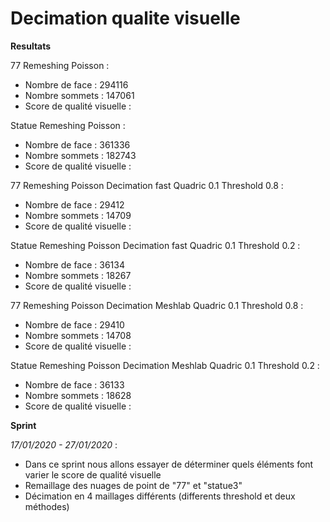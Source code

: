 # Decimation qualite visuelle

**Resultats**  

77 Remeshing Poisson :  
 - Nombre de face : 294116
 - Nombre sommets : 147061
 - Score de qualité visuelle :  

Statue Remeshing Poisson :  
 - Nombre de face : 361336
 - Nombre sommets : 182743
 - Score de qualité visuelle :  
 
77 Remeshing Poisson Decimation fast Quadric 0.1 Threshold 0.8 :  
 - Nombre de face : 29412
 - Nombre sommets : 14709
 - Score de qualité visuelle :  
 
Statue Remeshing Poisson Decimation fast Quadric 0.1 Threshold 0.2 :  
 - Nombre de face : 36134
 - Nombre sommets : 18267
 - Score de qualité visuelle :  
 
 77 Remeshing Poisson Decimation Meshlab Quadric 0.1 Threshold 0.8 :  
 - Nombre de face : 29410
 - Nombre sommets : 14708
 - Score de qualité visuelle :  
 
 Statue Remeshing Poisson Decimation Meshlab Quadric 0.1 Threshold 0.2 :  
 - Nombre de face : 36133
 - Nombre sommets : 18628
 - Score de qualité visuelle :  
 
 **Sprint**  
 
 _17/01/2020 - 27/01/2020_ : 
 - Dans ce sprint nous allons essayer de déterminer quels éléments font varier le score de qualité visuelle
 - Remaillage des nuages de point de "77" et "statue3" 
 - Décimation en 4 maillages différents (differents threshold et deux méthodes) 
 
